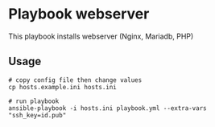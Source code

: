 # Playbook webserver

This playbook installs webserver (Nginx, Mariadb, PHP)

## Usage

```shell
# copy config file then change values
cp hosts.example.ini hosts.ini 

# run playbook
ansible-playbook -i hosts.ini playbook.yml --extra-vars "ssh_key=id.pub"
```
